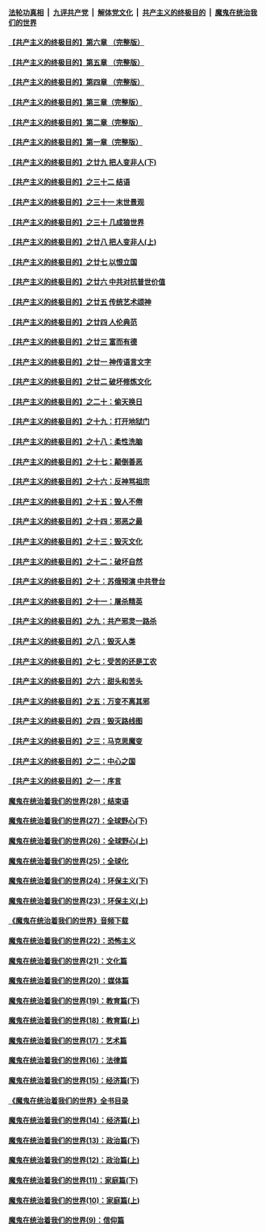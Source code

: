 ####  [法轮功真相](../../../../basic/blob/master/README.md?t=05150702) &nbsp;|&nbsp; [九评共产党](../../../../9ping.md/blob/master/README.md?t=05150702) &nbsp;|&nbsp; [解体党文化](../../../../jtdwh.md/blob/master/README.md?t=05150702)  &nbsp;|&nbsp; [共产主义的终极目的](../../../../gczydzjmd.md/blob/master/README.md?t=05150702) &nbsp;|&nbsp; [魔鬼在统治我们的世界](../../../../mgztzwmdsj.md/blob/master/README.md?t=05150702) 

#### [【共产主义的终极目的】第六章 （完整版）](../pages/nsc422/n11428913.md?t=05150702) 

#### [【共产主义的终极目的】第五章 （完整版）](../pages/nsc422/n11428912.md?t=05150702) 

#### [【共产主义的终极目的】第四章 （完整版）](../pages/nsc422/n11428907.md?t=05150702) 

#### [【共产主义的终极目的】第三章（完整版）](../pages/nsc422/n11428848.md?t=05150702) 

#### [【共产主义的终极目的】第二章（完整版）](../pages/nsc422/n11428831.md?t=05150702) 

#### [【共产主义的终极目的】第一章（完整版）](../pages/nsc422/n11417651.md?t=05150702) 

#### [【共产主义的终极目的】之廿九 把人变非人(下)](../pages/nsc422/n11344140.md?t=05150702) 

#### [【共产主义的终极目的】之三十二 结语](../pages/nsc422/n11360535.md?t=05150702) 

#### [【共产主义的终极目的】之三十一 末世景观](../pages/nsc422/n11351129.md?t=05150702) 

#### [【共产主义的终极目的】之三十 几成狼世界](../pages/nsc422/n11348280.md?t=05150702) 

#### [【共产主义的终极目的】之廿八 把人变非人(上)](../pages/nsc422/n11340492.md?t=05150702) 

#### [【共产主义的终极目的】之廿七 以恨立国](../pages/nsc422/n11336944.md?t=05150702) 

#### [【共产主义的终极目的】之廿六 中共对抗普世价值](../pages/nsc422/n11324785.md?t=05150702) 

#### [【共产主义的终极目的】之廿五 传统艺术颂神](../pages/nsc422/n11296396.md?t=05150702) 

#### [【共产主义的终极目的】之廿四 人伦典范](../pages/nsc422/n11296397.md?t=05150702) 

#### [【共产主义的终极目的】之廿三 富而有德](../pages/nsc422/n11283598.md?t=05150702) 

#### [【共产主义的终极目的】之廿一 神传语言文字](../pages/nsc422/n11263265.md?t=05150702) 

#### [【共产主义的终极目的】之廿二 破坏修炼文化](../pages/nsc422/n11245728.md?t=05150702) 

#### [【共产主义的终极目的】之二十：偷天换日](../pages/nsc422/n11238846.md?t=05150702) 

#### [【共产主义的终极目的】之十九：打开地狱门](../pages/nsc422/n11206376.md?t=05150702) 

#### [【共产主义的终极目的】之十八：柔性洗脑](../pages/nsc422/n11199994.md?t=05150702) 

#### [【共产主义的终极目的】之十七：颠倒善恶](../pages/nsc422/n11179782.md?t=05150702) 

#### [【共产主义的终极目的】之十六：反神骂祖宗](../pages/nsc422/n11166798.md?t=05150702) 

#### [【共产主义的终极目的】之十五：毁人不倦](../pages/nsc422/n11166792.md?t=05150702) 

#### [【共产主义的终极目的】之十四：邪恶之最](../pages/nsc422/n11150249.md?t=05150702) 

#### [【共产主义的终极目的】之十三：毁灭文化](../pages/nsc422/n11135227.md?t=05150702) 

#### [【共产主义的终极目的】之十二：破坏自然](../pages/nsc422/n11135214.md?t=05150702) 

#### [【共产主义的终极目的】之十：苏俄预演 中共登台](../pages/nsc422/n11118424.md?t=05150702) 

#### [【共产主义的终极目的】之十一：屠杀精英](../pages/nsc422/n11118442.md?t=05150702) 

#### [【共产主义的终极目的】之九：共产邪灵一路杀](../pages/nsc422/n11114139.md?t=05150702) 

#### [【共产主义的终极目的】之八：毁灭人类](../pages/nsc422/n11108503.md?t=05150702) 

#### [【共产主义的终极目的】之七：受苦的还是工农](../pages/nsc422/n11101809.md?t=05150702) 

#### [【共产主义的终极目的】之六：甜头和苦头](../pages/nsc422/n11096971.md?t=05150702) 

#### [【共产主义的终极目的】之五：万变不离其邪](../pages/nsc422/n11091285.md?t=05150702) 

#### [【共产主义的终极目的】之四：毁灭路线图](../pages/nsc422/n11086284.md?t=05150702) 

#### [【共产主义的终极目的】之三：马克思魔变](../pages/nsc422/n11061941.md?t=05150702) 

#### [【共产主义的终极目的】之二：中心之国](../pages/nsc422/n11047728.md?t=05150702) 

#### [【共产主义的终极目的】之一：序言](../pages/nsc422/n11086077.md?t=05150702) 

#### [魔鬼在统治着我们的世界(28)：结束语](../pages/nsc422/n10936246.md?t=05150702) 

#### [魔鬼在统治着我们的世界(27)：全球野心(下)](../pages/nsc422/n10928319.md?t=05150702) 

#### [魔鬼在统治着我们的世界(26)：全球野心(上)](../pages/nsc422/n10900318.md?t=05150702) 

#### [魔鬼在统治着我们的世界(25)：全球化](../pages/nsc422/n10788205.md?t=05150702) 

#### [魔鬼在统治着我们的世界(24)：环保主义(下)](../pages/nsc422/n10695307.md?t=05150702) 

#### [魔鬼在统治着我们的世界(23)：环保主义(上)](../pages/nsc422/n10688613.md?t=05150702) 

#### [《魔鬼在统治着我们的世界》音频下载](../pages/nsc422/n10635553.md?t=05150702) 

#### [魔鬼在统治着我们的世界(22)：恐怖主义](../pages/nsc422/n10614727.md?t=05150702) 

#### [魔鬼在统治着我们的世界(21)：文化篇](../pages/nsc422/n10597706.md?t=05150702) 

#### [魔鬼在统治着我们的世界(20)：媒体篇](../pages/nsc422/n10586579.md?t=05150702) 

#### [魔鬼在统治着我们的世界(19)：教育篇(下)](../pages/nsc422/n10564808.md?t=05150702) 

#### [魔鬼在统治着我们的世界(18)：教育篇(上)](../pages/nsc422/n10526970.md?t=05150702) 

#### [魔鬼在统治着我们的世界(17)：艺术篇](../pages/nsc422/n10499093.md?t=05150702) 

#### [魔鬼在统治着我们的世界(16)：法律篇](../pages/nsc422/n10485969.md?t=05150702) 

#### [魔鬼在统治着我们的世界(15)：经济篇(下)](../pages/nsc422/n10469975.md?t=05150702) 

#### [《魔鬼在统治着我们的世界》全书目录](../pages/nsc422/n10464261.md?t=05150702) 

#### [魔鬼在统治着我们的世界(14)：经济篇(上)](../pages/nsc422/n10457370.md?t=05150702) 

#### [魔鬼在统治着我们的世界(13)：政治篇(下)](../pages/nsc422/n10448270.md?t=05150702) 

#### [魔鬼在统治着我们的世界(12)：政治篇(上)](../pages/nsc422/n10444576.md?t=05150702) 

#### [魔鬼在统治着我们的世界(11)：家庭篇(下)](../pages/nsc422/n10440961.md?t=05150702) 

#### [魔鬼在统治着我们的世界(10)：家庭篇(上)](../pages/nsc422/n10435448.md?t=05150702) 

#### [魔鬼在统治着我们的世界(9)：信仰篇](../pages/nsc422/n10432159.md?t=05150702) 


